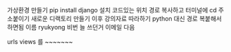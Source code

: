 가상환경 만들기
pip install django 설치
코드있는 위치 경로 복사하고
터미널에 cd 주소붙이기
새로운 디랙토리 만들기 
이후 강의자료 따라하기
python 대신 경로 복붙해서 하면됨
이름 ryukyong
비번 늘 쓰던거
이메일 다음

 urls views 를 ~~~~~~~
 